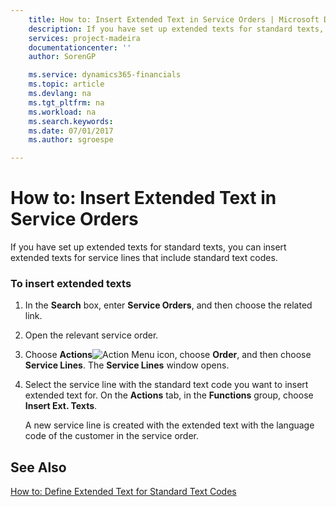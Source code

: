 ```yaml
---
    title: How to: Insert Extended Text in Service Orders | Microsoft Docs
    description: If you have set up extended texts for standard texts, you can insert extended texts for service lines that include standard text codes.
    services: project-madeira
    documentationcenter: ''
    author: SorenGP

    ms.service: dynamics365-financials
    ms.topic: article
    ms.devlang: na
    ms.tgt_pltfrm: na
    ms.workload: na
    ms.search.keywords:
    ms.date: 07/01/2017
    ms.author: sgroespe

---
```

# How to: Insert Extended Text in Service Orders
If you have set up extended texts for standard texts, you can insert extended texts for service lines that include standard text codes.  
  
### To insert extended texts  
  
1.  In the **Search** box, enter **Service Orders**, and then choose the related link.  
  
2.  Open the relevant service order.  
  
3.  Choose **Actions**![Action Menu icon](../media/actionmenuicon.png "actionMenuIcon"), choose **Order**, and then choose **Service Lines**. The **Service Lines** window opens.  
  
4.  Select the service line with the standard text code you want to insert extended text for. On the **Actions** tab, in the **Functions** group, choose **Insert Ext. Texts**.  
  
     A new service line is created with the extended text with the language code of the customer in the service order.  
  
## See Also  
 [How to: Define Extended Text for Standard Text Codes](../how-to-define-extended-text-for-standard-text-codes.md)